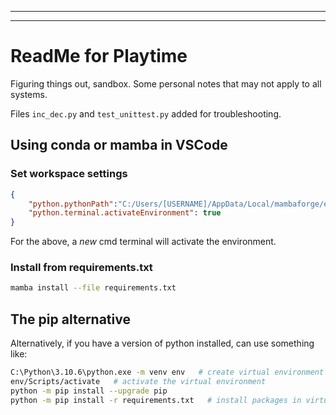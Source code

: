 ***
***
# ReadMe for Playtime
Figuring things out, sandbox.  Some personal notes that may not apply to all systems.

Files `inc_dec.py` and `test_unittest.py` added for troubleshooting. 


## Using conda or mamba in VSCode
### Set workspace settings
```json
{
    "python.pythonPath":"C:/Users/[USERNAME]/AppData/Local/mambaforge/envs/Playtime/python.exe",
    "python.terminal.activateEnvironment": true
}
```
For the above, a *new* cmd terminal will activate the environment.

### Install from requirements.txt
```bash
mamba install --file requirements.txt
```
## The pip alternative
Alternatively, if you have a version of python installed, can use something like:
```bash
C:\Python\3.10.6\python.exe -m venv env   # create virtual environment
env/Scripts/activate   # activate the virtual environment
python -m pip install --upgrade pip
python -m pip install -r requirements.txt   # install packages in virtual env
```
